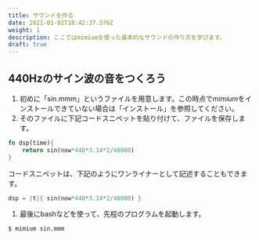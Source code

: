 ```yaml
---
title: サウンドを作る
date: 2021-01-02T18:42:37.576Z
weight: 1
description: ここではmimiumを使った基本的なサウンドの作り方を学びます。
draft: true
---
```

## 440Hzのサイン波の音をつくろう

1. 初めに「sin.mmm」というファイルを用意します。この時点で*mimium*をインストールできていない場合は「インストール」を参照してください。
2. そのファイルに下記コードスニペットを貼り付けて、ファイルを保存します。

```rust
fn dsp(time){
    return sin(now*440*3.14*2/48000)
}
```

コードスニペットは、下記のようにワンライナーとして記述することもできます。

```rust
dsp = |t|{ sin(now*440*3.14*2/48000) }
```

1. 最後にbashなどを使って、先程のプログラムを起動します。

```bash
$ mimium sin.mmm
```